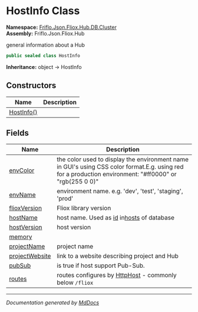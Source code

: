 ﻿<!--  
  <auto-generated>   
    The contents of this file were generated by a tool.  
    Changes to this file may be list if the file is regenerated  
  </auto-generated>   
-->

# HostInfo Class

**Namespace:** [Friflo.Json.Fliox.Hub.DB.Cluster](../index.md)  
**Assembly:** Friflo.Json.Fliox.Hub

general information about a Hub

```csharp
public sealed class HostInfo
```

**Inheritance:** object → HostInfo

## Constructors

| Name                                | Description |
| ----------------------------------- | ----------- |
| [HostInfo()](constructors/index.md) |             |

## Fields

| Name                                       | Description                                                                                                                                              |
| ------------------------------------------ | -------------------------------------------------------------------------------------------------------------------------------------------------------- |
| [envColor](fields/envColor.md)             | the color used to display the environment name in GUI's using CSS color format.E.g. using red for a production environment: "\#ff0000" or "rgb(255 0 0)" |
| [envName](fields/envName.md)               | environment name. e.g. 'dev', 'test', 'staging', 'prod'                                                                                                  |
| [flioxVersion](fields/flioxVersion.md)     | Fliox library version                                                                                                                                    |
| [hostName](fields/hostName.md)             | host name. Used as [id](../../Monitor/HostHits/fields/id.md) in[hosts](../../Monitor/MonitorStore/fields/hosts.md) of database                           |
| [hostVersion](fields/hostVersion.md)       | host version                                                                                                                                             |
| [memory](fields/memory.md)                 |                                                                                                                                                          |
| [projectName](fields/projectName.md)       | project name                                                                                                                                             |
| [projectWebsite](fields/projectWebsite.md) | link to a website describing project and Hub                                                                                                             |
| [pubSub](fields/pubSub.md)                 |  is true if host support Pub\-Sub.                                                                                                                       |
| [routes](fields/routes.md)                 | routes configures by [HttpHost](../../../Remote/HttpHost/index.md) \- commonly below `/fliox`                                                            |

___

*Documentation generated by [MdDocs](https://github.com/ap0llo/mddocs)*
